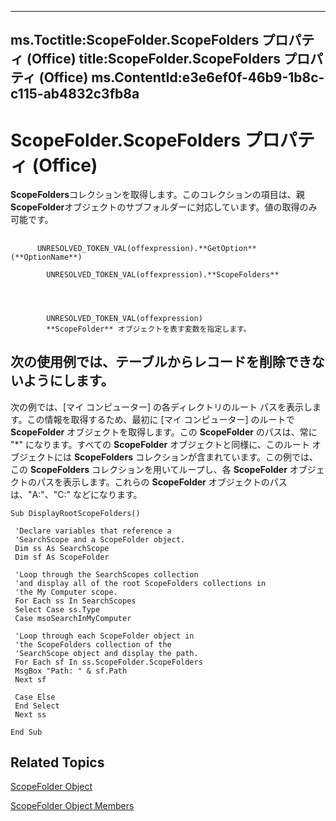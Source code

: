 

---
ms.Toctitle:ScopeFolder.ScopeFolders プロパティ (Office)
title:ScopeFolder.ScopeFolders プロパティ (Office)
ms.ContentId:e3e6ef0f-46b9-1b8c-c115-ab4832c3fb8a
---
# ScopeFolder.ScopeFolders プロパティ (Office)




**ScopeFolders**コレクションを取得します。このコレクションの項目は、親 **ScopeFolder**オブジェクトのサブフォルダーに対応しています。値の取得のみ可能です。

## 
          UNRESOLVED_TOKEN_VAL(offexpression).**GetOption**(**OptionName**)

            UNRESOLVED_TOKEN_VAL(offexpression).**ScopeFolders**




            UNRESOLVED_TOKEN_VAL(offexpression)
            **ScopeFolder** オブジェクトを表す変数を指定します。



## 次の使用例では、テーブルからレコードを削除できないようにします。
次の例では、[マイ コンピューター] の各ディレクトリのルート パスを表示します。この情報を取得するため、最初に [マイ コンピューター] のルートで **ScopeFolder** オブジェクトを取得します。この **ScopeFolder** のパスは、常に "*" になります。すべての **ScopeFolder** オブジェクトと同様に、このルート オブジェクトには **ScopeFolders** コレクションが含まれています。この例では、この **ScopeFolders** コレクションを用いてループし、各 **ScopeFolder** オブジェクトのパスを表示します。これらの **ScopeFolder** オブジェクトのパスは、"A:\"、"C:\" などになります。

```sourcecode
Sub DisplayRootScopeFolders() 
 
 'Declare variables that reference a 
 'SearchScope and a ScopeFolder object. 
 Dim ss As SearchScope 
 Dim sf As ScopeFolder 
 
 'Loop through the SearchScopes collection 
 'and display all of the root ScopeFolders collections in 
 'the My Computer scope. 
 For Each ss In SearchScopes 
 Select Case ss.Type 
 Case msoSearchInMyComputer 
 
 'Loop through each ScopeFolder object in 
 'the ScopeFolders collection of the 
 'SearchScope object and display the path. 
 For Each sf In ss.ScopeFolder.ScopeFolders 
 MsgBox "Path: " & sf.Path 
 Next sf 
 
 Case Else 
 End Select 
 Next ss 
 
End Sub
```




## Related Topics

[ScopeFolder Object](fe46c1ad-fd60-a698-23dd-04d0631ac403.md)

[ScopeFolder Object Members](fff43b61-3635-48cf-1960-38ac5ec666d8.md)




